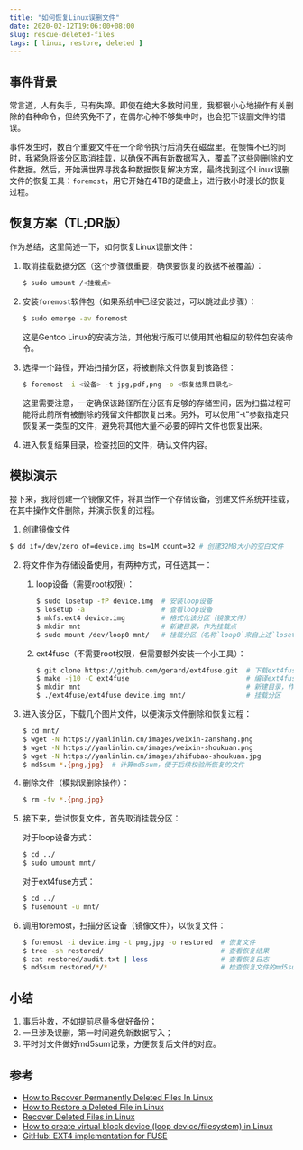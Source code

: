 ```yaml
---
title: "如何恢复Linux误删文件"
date: 2020-02-12T19:06:00+08:00
slug: rescue-deleted-files
tags: [ linux, restore, deleted ]
---
```


## 事件背景

常言道，人有失手，马有失蹄。即使在绝大多数时间里，我都很小心地操作有关删除的各种命令，但终究免不了，在偶尔心神不够集中时，也会犯下误删文件的错误。

事件发生时，数百个重要文件在一个命令执行后消失在磁盘里。在懊悔不已的同时，我紧急将该分区取消挂载，以确保不再有新数据写入，覆盖了这些刚删除的文件数据。然后，开始满世界寻找各种数据恢复解决方案，最终找到这个Linux误删文件的恢复工具：`foremost`，用它开始在4TB的硬盘上，进行数小时漫长的恢复过程。

## 恢复方案（TL;DR版）

作为总结，这里简述一下，如何恢复Linux误删文件：

1. 取消挂载数据分区（这个步骤很重要，确保要恢复的数据不被覆盖）：

    ```sh
    $ sudo umount /<挂载点>
    ```

2. 安装`foremost`软件包（如果系统中已经安装过，可以跳过此步骤）：

    ```sh
    $ sudo emerge -av foremost
    ```

    这是Gentoo Linux的安装方法，其他发行版可以使用其他相应的软件包安装命令。

3. 选择一个路径，开始扫描分区，将被删除文件恢复到该路径：

    ```sh
    $ foremost -i <设备> -t jpg,pdf,png -o <恢复结果目录名>
    ```

    这里需要注意，一定确保该路径所在分区有足够的存储空间，因为扫描过程可能将此前所有被删除的残留文件都恢复出来。另外，可以使用“-t”参数指定只恢复某一类型的文件，避免将其他大量不必要的碎片文件也恢复出来。

4. 进入恢复结果目录，检查找回的文件，确认文件内容。

## 模拟演示

接下来，我将创建一个镜像文件，将其当作一个存储设备，创建文件系统并挂载，在其中操作文件删除，并演示恢复的过程。

1. 创建镜像文件

```sh
$ dd if=/dev/zero of=device.img bs=1M count=32 # 创建32MB大小的空白文件
```

2. 将文件作为存储设备使用，有两种方式，可任选其一：

    1. loop设备（需要root权限）：

        ```sh
        $ sudo losetup -fP device.img  # 安装loop设备
        $ losetup -a                   # 查看loop设备
        $ mkfs.ext4 device.img         # 格式化该分区（镜像文件）
        $ mkdir mnt                    # 新建目录，作为挂载点
        $ sudo mount /dev/loop0 mnt/   # 挂载分区（名称`loop0`来自上述`losetup`命令）
        ```

    2. ext4fuse（不需要root权限，但需要额外安装一个小工具）：

        ```sh
        $ git clone https://github.com/gerard/ext4fuse.git  # 下载ext4fuse源码
        $ make -j10 -C ext4fuse                             # 编译ext4fuse
        $ mkdir mnt                                         # 新建目录，作为挂载点
        $ ./ext4fuse/ext4fuse device.img mnt/               # 挂载分区
        ```

3. 进入该分区，下载几个图片文件，以便演示文件删除和恢复过程：

    ```sh
    $ cd mnt/
    $ wget -N https://yanlinlin.cn/images/weixin-zanshang.png
    $ wget -N https://yanlinlin.cn/images/weixin-shoukuan.png
    $ wget -N https://yanlinlin.cn/images/zhifubao-shoukuan.jpg
    $ md5sum *.{png,jpg}  # 计算md5sum，便于后续校验所恢复的文件
    ```

4. 删除文件（模拟误删除操作）：

    ```sh
    $ rm -fv *.{png,jpg}
    ```

5. 接下来，尝试恢复文件，首先取消挂载分区：

    对于loop设备方式：

    ```sh
    $ cd ../
    $ sudo umount mnt/
    ```

    对于ext4fuse方式：

    ```sh
    $ cd ../
    $ fusemount -u mnt/ 
    ```

6. 调用foremost，扫描分区设备（镜像文件），以恢复文件：

    ```sh
    $ foremost -i device.img -t png,jpg -o restored  # 恢复文件
    $ tree -sh restored/                             # 查看恢复结果
    $ cat restored/audit.txt | less                  # 查看恢复日志
    $ md5sum restored/*/*                            # 检查恢复文件的md5sum
    ```

## 小结

1. 事后补救，不如提前尽量多做好备份；
2. 一旦涉及误删，第一时间避免新数据写入；
3. 平时对文件做好md5sum记录，方便恢复后文件的对应。

## 参考

* [How to Recover Permanently Deleted Files In Linux](https://linuxgain.com/recover-deleted-files-linux/)
* [How to Restore a Deleted File in Linux](https://www.rootusers.com/restore-deleted-file-linux/)
* [Recover Deleted Files in Linux](https://opensourceforu.com/2011/09/recover-deleted-files-in-linux/)
* [How to create virtual block device (loop device/filesystem) in Linux](https://www.thegeekdiary.com/how-to-create-virtual-block-device-loop-device-filesystem-in-linux/)
* [GitHub: EXT4 implementation for FUSE](https://github.com/gerard/ext4fuse)
